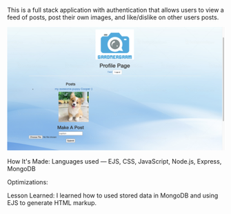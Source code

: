 This is a full stack application with authentication that allows users to view a feed of posts, post their own images, and like/dislike on other users posts.

<img src="gardnergram.png">

How It's Made: Languages used — EJS, CSS, JavaScript, Node.js, Express, MongoDB

Optimizations: 

Lesson Learned: I learned how to used stored data in MongoDB and using EJS to generate HTML markup. 